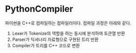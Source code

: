 # PythonCompiler
파이썬을 C++로 컴파일하는 컴파일러이다. 컴파일 과정은 아래와 같다.

1. Lexer가 Tokenize의 역할을 하는 동시에 분석하여 토큰열 반환
2. Parser가 딕셔너리 자료형으로 구현된 트리 반환
3. Compiler가 트리를 C++ 코드로 변환
